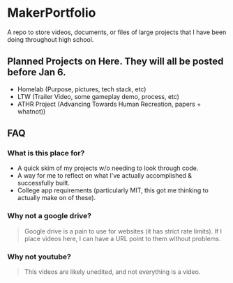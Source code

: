 # MakerPortfolio
A repo to store videos, documents, or files of large projects that I have been doing throughout high school.

## Planned Projects on Here. They will all be posted before Jan 6.
- Homelab (Purpose, pictures, tech stack, etc)
- LTW (Trailer Video, some gameplay demo, process, etc)
- ATHR Project (Advancing Towards Human Recreation, papers + whatnot))

## FAQ
### What is this place for?
- A quick skim of my projects w/o needing to look through code.
- A way for me to reflect on what I've actually accomplished & successfully built.
- College app requirements (particularly MIT, this got me thinking to actually make on of these).

### Why not a google drive?
> Google drive is a pain to use for websites (it has strict rate limits). If I place videos here, I can have a URL point to them without problems.

### Why not youtube?
> This videos are likely unedited, and not everything is a video.
